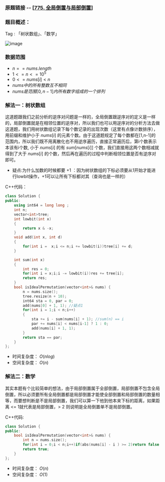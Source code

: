 ### 原题链接 -- [[775. 全局倒置与局部倒置](https://leetcode.cn/problems/global-and-local-inversions/)]

### 题目概述：
Tag : 「树状数组」、「数学」

![image](https://user-images.githubusercontent.com/99656524/202175371-6b02cf86-0abf-411e-bd57-22e83e0e6e9e.png)

### 数据范围
* $n == nums.length$
* $1 <= n <= 10^5$
* $0 <= nums[i] < n$
* $nums 中的所有整数 互不相同$
* $nums 是范围 [0, n - 1] 内所有数字组成的一个排列$

### 解法一：树状数组
这道题跟我们之前分析的逆序对问题是一样的，全局倒置跟逆序对的定义是一样的，局部倒置就是在相领位置的逆序对，所以我们也可以用逆序对的分析方法去做这道题，我们用树状数组记录下每个数记录的出现次数（这里有点像计数排序），用前缀和维护小于 $nums[i]$ 的元素个数。由于这道题规定了每个数都在[1,n-1]的范围内，所以我们既不用离散化也不用逆序遍历，直接正常遍历后，第i个数表示本该有i个数, 小于 $nums[i]$ 的有 $sum[nums[i]]$ 个数，我们直接用这两个数相减就得到了大于 $nums[i]$ 的个数，然后再在遍历的过程中判断相领位置是否有逆序对即可。

* 疑点:为什么加数的时候都要 +1 ：因为树状数组的下标必须要从1开始才能进行lowbit操作，+1可以让所有下标都对其（查询也是一样的）

C++代码：
```cpp
class Solution {
public:
    using int64 = long long ;
    int n;
    vector<int>tree;
    int lowbit(int x)
    {
        return x & -x;
    }
    void add(int x, int d)
    {
        for(int i =  x;i <= n;i += lowbit(i))tree[i] += d;
    }

    int sum(int x)
    {
        int res = 0;
        for(int i = x;i;i -= lowbit(i))res += tree[i];
        return res;
    }
    bool isIdealPermutation(vector<int>& nums) {
        n = nums.size();
        tree.resize(n + 10);
        int64 sta = 0, par = 0;
        add(nums[0] + 1, 1); //疑点1
        for(int i = 1;i < n;i++)
        {
            sta += i - sum(nums[i] + 1); //sum(n) == i
            par += nums[i] < nums[i-1] ? 1 : 0;
            add(nums[i] + 1, 1);
        }
        return sta == par;
    }
};
```
* 时间复杂度： $O(nlog)$
* 空间复杂度： $O(n)$

### 解法二：数学
其实本题有个比较简单的想法，由于局部倒置属于全部倒置，局部倒置不包含全局倒置，所以必须要所有全局倒置都是局部倒置才能使全部倒置和局部倒置的数量相等，而要想判断是不是局部倒置，我们可以算一下他到他本来下标的距离，如果距离 <= 1就代表是局部倒置，> 2 则说明是全局倒置单不是局部倒置。

C++代码:
```cpp
class Solution {
public:
    bool isIdealPermutation(vector<int>& nums) {
        int n = nums.size();
        for(int i = 0;i < n;i++)if(abs(nums[i] - i ) >= 2)return false;
        return true;
    }
};
```
* 时间复杂度： $O(n)$
* 空间复杂度： $O(1)$
